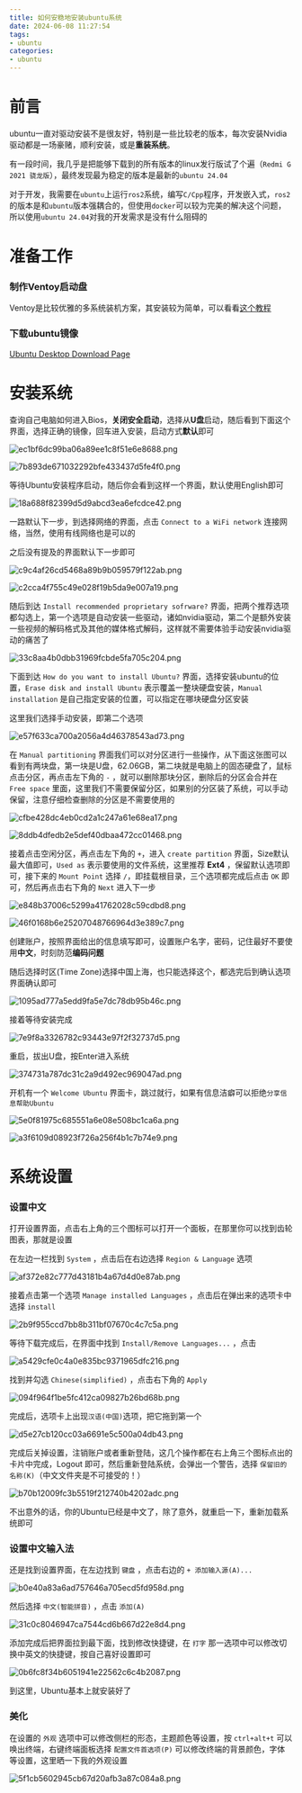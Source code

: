```yaml
---
title: 如何安稳地安装ubuntu系统
date: 2024-06-08 11:27:54
tags:
- ubuntu
categories:
- ubuntu
---
```

# 前言

ubuntu一直对驱动安装不是很友好，特别是一些比较老的版本，每次安装Nvidia驱动都是一场豪赌，顺利安装，或是**重装系统**。

有一段时间，我几乎是把能够下载到的所有版本的linux发行版试了个遍（`Redmi G 2021 骁龙版`），最终发现最为稳定的版本是最新的`ubuntu 24.04`

对于开发，我需要在`ubuntu`上运行`ros2`系统，编写`C/Cpp`程序，开发嵌入式，`ros2`的版本是和`ubuntu`版本强耦合的，但使用`docker`可以较为完美的解决这个问题，所以使用`ubuntu 24.04`对我的开发需求是没有什么阻碍的

# 准备工作
### 制作Ventoy启动盘

Ventoy是比较优雅的多系统装机方案，其安装较为简单，可以看看[这个教程](https://www.appinn.com/ventoy/)

### 下载ubuntu镜像

[Ubuntu Desktop Download Page](https://ubuntu.com/download/desktop)

# 安装系统

查询自己电脑如何进入Bios，**关闭安全启动**，选择从**U盘**启动，随后看到下面这个界面，选择正确的镜像，回车进入安装，启动方式**默认**即可

![ec1bf6dc99ba06a89ee1c8f51e6e8688.png](https://i2.mjj.rip/2024/06/08/ec1bf6dc99ba06a89ee1c8f51e6e8688.png)

![7b893de671032292bfe433437d5fe4f0.png](https://i2.mjj.rip/2024/06/08/7b893de671032292bfe433437d5fe4f0.png)

等待Ubuntu安装程序启动，随后你会看到这样一个界面，默认使用English即可

![18a688f82399d5d9abcd3ea6efcdce42.png](https://i2.mjj.rip/2024/06/08/18a688f82399d5d9abcd3ea6efcdce42.png)

一路默认下一步，到选择网络的界面，点击 `Connect to a WiFi network` 连接网络，当然，使用有线网络也是可以的

之后没有提及的界面默认下一步即可

![c9c4af26cd5468a89b9b059579f122ab.png](https://i2.mjj.rip/2024/06/08/c9c4af26cd5468a89b9b059579f122ab.png)

![c2cca4f755c49e028f19b5da9e007a19.png](https://i2.mjj.rip/2024/06/08/c2cca4f755c49e028f19b5da9e007a19.png)

随后到达 ``Install recommended proprietary sofrware?`` 界面，把两个推荐选项都勾选上，第一个选项是自动安装一些驱动，诸如nvidia驱动，第二个是额外安装一些视频的解码格式及其他的媒体格式解码，这样就不需要体验手动安装nvidia驱动的痛苦了

![33c8aa4b0dbb31969fcbde5fa705c204.png](https://i2.mjj.rip/2024/06/08/33c8aa4b0dbb31969fcbde5fa705c204.png)

下面到达 `How do you want to install Ubuntu?` 界面，选择安装ubuntu的位置，`Erase disk and install Ubuntu` 表示覆盖一整块硬盘安装，`Manual installation` 是自己指定安装的位置，可以指定在哪块硬盘分区安装

这里我们选择手动安装，即第二个选项

![e57f633ca700a2056a4d46378543ad73.png](https://i2.mjj.rip/2024/06/08/e57f633ca700a2056a4d46378543ad73.png)

在 `Manual partitioning` 界面我们可以对分区进行一些操作，从下面这张图可以看到有两块盘，第一块是U盘，62.06GB，第二块就是电脑上的固态硬盘了，鼠标点击分区，再点击左下角的 `-` ，就可以删除那块分区，删除后的分区会合并在 `Free space` 里面，这里我们不需要保留分区，如果别的分区装了系统，可以手动保留，注意仔细检查删除的分区是不需要使用的

![cfbe428dc4eb0cd2a1c247a61e68ea17.png](https://i2.mjj.rip/2024/06/09/cfbe428dc4eb0cd2a1c247a61e68ea17.png)

![8ddb4dfedb2e5def40dbaa472cc01468.png](https://i2.mjj.rip/2024/06/09/8ddb4dfedb2e5def40dbaa472cc01468.png)

接着点击空闲分区，再点击左下角的 `+`，进入 `create partition` 界面，Size默认最大值即可，`Used as` 表示要使用的文件系统，这里推荐 **Ext4** ，保留默认选项即可，接下来的 `Mount Point` 选择 `/`，即挂载根目录，三个选项都完成后点击 `OK` 即可，然后再点击右下角的 `Next` 进入下一步

![e848b37006c5299a41762028c59cdbd8.png](https://i2.mjj.rip/2024/06/09/e848b37006c5299a41762028c59cdbd8.png)

![46f0168b6e25207048766964d3e389c7.png](https://i2.mjj.rip/2024/06/09/46f0168b6e25207048766964d3e389c7.png)

创建账户，按照界面给出的信息填写即可，设置账户名字，密码，记住最好不要使用**中文**，时刻防范**编码问题**

随后选择时区(Time Zone)选择中国上海，也只能选择这个，都选完后到确认选项界面确认即可

![1095ad777a5edd9fa5e7dc78db95b46c.png](https://i2.mjj.rip/2024/06/09/1095ad777a5edd9fa5e7dc78db95b46c.png)

接着等待安装完成

![7e9f8a3326782c93443e97f2f32737d5.png](https://i2.mjj.rip/2024/06/09/7e9f8a3326782c93443e97f2f32737d5.png)

重启，拔出U盘，按Enter进入系统

![374731a787dc31c2a9d492ec969047ad.png](https://i2.mjj.rip/2024/06/09/374731a787dc31c2a9d492ec969047ad.png)

开机有一个 `Welcome Ubuntu` 界面卡，跳过就行，如果有信息洁癖可以拒绝`分享信息帮助Ubuntu`

![5e0f81975c685551a6e08e508bc1ca6a.png](https://i2.mjj.rip/2024/06/09/5e0f81975c685551a6e08e508bc1ca6a.png)

![a3f6109d08923f726a256f4b1c7b74e9.png](https://i2.mjj.rip/2024/06/09/a3f6109d08923f726a256f4b1c7b74e9.png)

# 系统设置

### 设置中文

打开设置界面，点击右上角的三个图标可以打开一个面板，在那里你可以找到齿轮图表，那就是设置

在左边一栏找到 `System` ，点击后在右边选择 `Region & Language` 选项

![af372e82c777d43181b4a67d4d0e87ab.png](https://i2.mjj.rip/2024/06/09/af372e82c777d43181b4a67d4d0e87ab.png)

接着点击第一个选项 `Manage installed Languages` ，点击后在弹出来的选项卡中选择 `install`

![2b9f955ccd7bb8b311bf07670c4c7c5a.png](https://i2.mjj.rip/2024/06/09/2b9f955ccd7bb8b311bf07670c4c7c5a.png)

等待下载完成后，在界面中找到 `Install/Remove Languages...` ，点击

![a5429cfe0c4a0e835bc9371965dfc216.png](https://i2.mjj.rip/2024/06/09/a5429cfe0c4a0e835bc9371965dfc216.png)

找到并勾选 `Chinese(simplified)` ，点击右下角的 `Apply`

![094f964f1be5fc412ca09827b26bd68b.png](https://i2.mjj.rip/2024/06/09/094f964f1be5fc412ca09827b26bd68b.png)

完成后，选项卡上出现`汉语(中国)`选项，把它拖到第一个

![d5e27cb120cc03a6691e5c500a04db43.png](https://i2.mjj.rip/2024/06/09/d5e27cb120cc03a6691e5c500a04db43.png)

完成后关掉设置，注销账户或者重新登陆，这几个操作都在右上角三个图标点出的卡片中完成，Logout 即可，然后重新登陆系统，会弹出一个警告，选择 `保留旧的名称(K)`（中文文件夹是不可接受的！）

![b70b12009fc3b5519f212740b4202adc.png](https://i2.mjj.rip/2024/06/09/b70b12009fc3b5519f212740b4202adc.png)

不出意外的话，你的Ubuntu已经是中文了，除了意外，就重启一下，重新加载系统即可

### 设置中文输入法

还是找到设置界面，在左边找到 `键盘` ，点击右边的 `+ 添加输入源(A)...`

![b0e40a83a6ad757646a705ecd5fd958d.png](https://i2.mjj.rip/2024/06/09/b0e40a83a6ad757646a705ecd5fd958d.png)

然后选择 `中文(智能拼音)` ，点击 `添加(A)`

![31c0c8046947ca7544cd6b667d22e8d4.png](https://i2.mjj.rip/2024/06/09/31c0c8046947ca7544cd6b667d22e8d4.png)

添加完成后把界面拉到最下面，找到修改快捷键，在 `打字` 那一选项中可以修改切换中英文的快捷键，按自己喜好设置即可

![0b6fc8f34b6051941e22562c6c4b2087.png](https://i2.mjj.rip/2024/06/09/0b6fc8f34b6051941e22562c6c4b2087.png)

到这里，Ubuntu基本上就安装好了


### 美化

在设置的 `外观` 选项中可以修改侧栏的形态，主题颜色等设置，按 `ctrl+alt+t` 可以唤出终端，右键终端面板选择 `配置文件首选项(P)` 可以修改终端的背景颜色，字体等设置，这里晒一下我的外观设置

![5f1cb5602945cb67d20afb3a87c084a8.png](https://i2.mjj.rip/2024/06/09/5f1cb5602945cb67d20afb3a87c084a8.png)